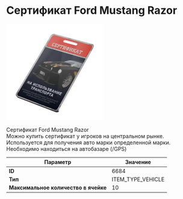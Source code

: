 # Сертификат Ford Mustang Razor

![Item Image](../img/6684.webp?raw=true)

Сертификат Ford Mustang Razor<br>Можно купить сертификат у игроков на центральном рынке.<br>Используется для получения авто марки определенной марки.<br>Необходимо находиться на автобазаре (/GPS)


| Параметр | Значение |
|----------|----------|
| **ID** | 6684 |
| **Тип** | ITEM_TYPE_VEHICLE |
| **Максимальное количество в ячейке** | 10 |

